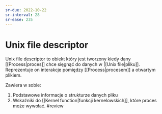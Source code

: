 ```yaml
---
sr-due: 2022-10-22
sr-interval: 28
sr-ease: 235
---
```


# Unix file descriptor
Unix file descriptor to obiekt który jest tworzony kiedy dany [[Process|proces]] chce sięgnąć do danych w [[Unix file|pliku]]. Reprezentuje on interakcje pomiędzy [[Process|procesem]] a otwartym plikiem. 

Zawiera w sobie:
1. Podstawowe informacje o strukturze danych pliku
2. Wskaźniki do [[Kernel function|funkcji kernelowskich]], które proces może wywołać.
#review